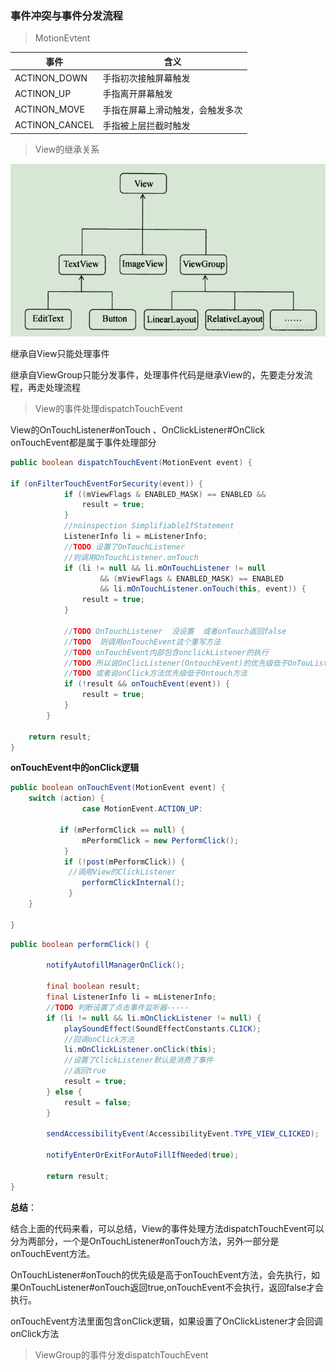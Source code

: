 ### 事件冲突与事件分发流程

> MotionEvtent

| 事件           | 含义                             |
| -------------- | -------------------------------- |
| ACTINON_DOWN   | 手指初次接触屏幕触发             |
| ACTINON_UP     | 手指离开屏幕触发                 |
| ACTINON_MOVE   | 手指在屏幕上滑动触发，会触发多次 |
| ACTINON_CANCEL | 手指被上层拦截时触发             |



> View的继承关系

![](image\713611.png)

继承自View只能处理事件

继承自ViewGroup只能分发事件，处理事件代码是继承View的，先要走分发流程，再走处理流程



> View的事件处理dispatchTouchEvent

View的OnTouchListener#onTouch 、OnClickListener#OnClick   onTouchEvent都是属于事件处理部分

```java
public boolean dispatchTouchEvent(MotionEvent event) {
    
if (onFilterTouchEventForSecurity(event)) {
            if ((mViewFlags & ENABLED_MASK) == ENABLED && 			               handleScrollBarDragging(event)) {
                result = true;
            }
            //noinspection SimplifiableIfStatement
            ListenerInfo li = mListenerInfo;
            //TODO 设置了OnTouchListener
            //则调用OnTouchListener.onTouch
            if (li != null && li.mOnTouchListener != null
                    && (mViewFlags & ENABLED_MASK) == ENABLED
                    && li.mOnTouchListener.onTouch(this, event)) {
                result = true;
            }

            //TODO OnTouchListener  没设置  或者onTouch返回false
            //TODO  则调用onTouchEvent这个重写方法
            //TODO onTouchEvent内部包含onclickListener的执行
            //TODO 所以说OnClicListener(OntouchEvent)的优先级低于OnTouListener
            //TODO 或者说onClick方法优先级低于Ontouch方法
            if (!result && onTouchEvent(event)) {
                result = true;
            }
        }

    return result;
}
```

**onTouchEvent中的onClick逻辑**

```java
public boolean onTouchEvent(MotionEvent event) {
	switch (action) {
                case MotionEvent.ACTION_UP:
                
           if (mPerformClick == null) {
                mPerformClick = new PerformClick();
            }
            if (!post(mPerformClick)) {
             //调用View的ClickListener
            	performClickInternal();
             }     
    }

}
```

```java
public boolean performClick() {

        notifyAutofillManagerOnClick();

        final boolean result;
        final ListenerInfo li = mListenerInfo;
        //TODO 判断设置了点击事件监听器-----
        if (li != null && li.mOnClickListener != null) {
            playSoundEffect(SoundEffectConstants.CLICK);
            //回调onClick方法
            li.mOnClickListener.onClick(this);
            //设置了ClickListener默认是消费了事件
            //返回true
            result = true;
        } else {
            result = false;
        }

        sendAccessibilityEvent(AccessibilityEvent.TYPE_VIEW_CLICKED);

        notifyEnterOrExitForAutoFillIfNeeded(true);

        return result;
}
```

**总结**：

结合上面的代码来看，可以总结，View的事件处理方法dispatchTouchEvent可以分为两部分，一个是OnTouchListener#onTouch方法，另外一部分是onTouchEvent方法。

OnTouchListener#onTouch的优先级是高于onTouchEvent方法，会先执行，如果OnTouchListener#onTouch返回true,onTouchEvent不会执行，返回false才会执行。

onTouchEvent方法里面包含onClick逻辑，如果设置了OnClickListener才会回调onClick方法



> ViewGroup的事件分发dispatchTouchEvent



